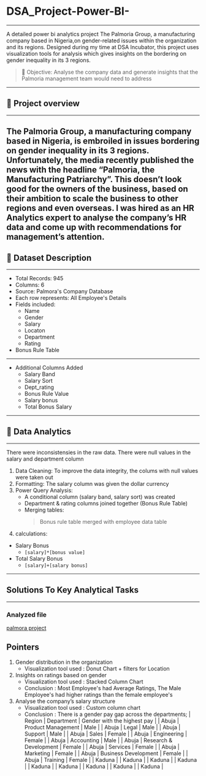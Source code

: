 # DSA_Project-Power-BI-
------------------------------------------------------------------------------------------------------------------------------------------------------------------------------
A detailed power bi analytics project The Palmoria Group, a manufacturing company based in Nigeria,on gender-related issues within the organization and its
regions. Designed during my time at DSA Incubator, this project uses visualization tools for analysis which gives insights on the bordering on gender inequality in its 3 regions.

> 🪩 Objective: Analyse the company data and generate insights that the Palmoria management team would need to address
------------------------------------------------------------------------------------------------------------------------------------------------------------------------------------------------------------------------------------------------------------------------------------------------------------------------------------------------------------
## 🏢 Project overview
------------------------------------------------------------------------------------------------------------------------------------------------------------------------------
The Palmoria Group, a manufacturing company based in Nigeria, is embroiled in issues bordering on gender inequality in its 3 regions. Unfortunately, the media recently published the news with the headline “Palmoria, the Manufacturing Patriarchy”. This doesn’t look good for the owners of the business, based on their ambition to scale the business to other regions and even overseas. I was hired as an HR Analytics expert to analyse the company’s HR data and come up with recommendations for management’s attention.
------------------------------------------------------------------------------------------------------------------------------------------------------------------------------------------------------------------------------------------------------------------------------------------------------------------------------------------------------------
## 📰 Dataset Description
------------------------------------------------------------------------------------------------------------------------------------------------------------------------------
- Total Records: 945
- Columns: 6
- Source: Palmora's Company Database
- Each row represents: All Employee's Details
- Fields included:
  - Name
  - Gender
  - Salary
  - Locaton
  - Department
  - Rating
- Bonus Rule Table
------------------------------------------------------------------------------------------------------------------------------------------------------------------------------
- Additional Columns Added
  - Salary Band
  - Salary Sort
  - Dept_rating
  - Bonus Rule Value
  - Salary bonus
  - Total Bonus Salary
------------------------------------------------------------------------------------------------------------------------------------------------------------------------------------------------------------------------------------------------------------------------------------------------------------------------------------------------------------
## 🧠 Data Analytics
------------------------------------------------------------------------------------------------------------------------------------------------------------------------------
There were inconsistensies in the raw data. There were null values in the salary and department column
1. Data Cleaning: To improve the data integrity, the colums with null values were taken out
2. Formatting: The salary column was given the dollar currency
3. Power Query Analysis:
   - A conditional column (salary band, salary sort) was created
   - Department & rating columns joined together (Bonus Rule Table)
   - Merging tables:
     > Bonus rule table merged with employee data table
4.  calculations:
   - Salary Bonus
     - `[salary]*[bonus value]`
   - Total Salary Bonus
     - `[salary]+[salary bonus]`
------------------------------------------------------------------------------------------------------------------------------------------------------------------------------------------------------------------------------------------------------------------------------------------------------------------------------------------------------------
## Solutions To Key Analytical Tasks
------------------------------------------------------------------------------------------------------------------------------------------------------------------------------
### Analyzed file
[palmora project](https://github.com/debbyadeshola1/DSA_Project-Power-BI-/blob/main/palmora%20project.pbix)

## Pointers 
1. Gender distribution in the organization
   - Visualization tool used : Donut Chart + filters for Location
2. Insights on ratings based on gender
   -  Visualization tool used : Stacked Column Chart
   -  Conclusion : Most Employee's had Average Ratings, The Male Employee's had higher ratings than the female employee's
3. Analyse the company’s salary structure
   - Visualization tool used : Custom column chart
   - Conclusion : There is a gender pay gap across the departments;
   | Region | Department | Gender with the highest pay |
   | Abuja | Product Management | Male |
   | Abuja | Legal | Male |
   | Abuja | Support | Male |
   | Abuja | Sales | Female |
   | Abuja | Engineering | Female |
   | Abuja | Accounting | Male |
   | Abuja | Research & Development | Female |
   | Abuja | Services | Female | 
   | Abuja | Marketing | Female |
   | Abuja | Business Development | Female |
   | Abuja | Training | Female |
   | Kaduna |
   | Kaduna |
   | Kaduna |
   | Kaduna |
   | Kaduna |
   | Kaduna |
   | Kaduna |
   | Kaduna |
   | Kaduna |


